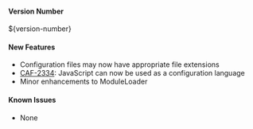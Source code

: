 #### Version Number
${version-number}

#### New Features
 - Configuration files may now have appropriate file extensions
 - [CAF-2334](https://jira.autonomy.com/browse/CAF-2334): JavaScript can now be used as a configuration language
 - Minor enhancements to ModuleLoader

#### Known Issues
 - None

